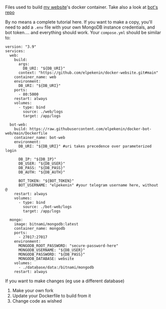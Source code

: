 Files used to build [my website](http://elpekenin.tk/40dex)'s docker container. Take also a look at [bot's repo](https://github.com/elpekenin/docker-bot-web)

By no means a complete tutorial here. If you want to make a copy, you'll need to add a `.env` file with your own MongoDB instance credentials, and bot token.... and everything should work. Your `compose.yml` should be similar to:
```
version: "3.9"
services:
  web:
    build:
      args:
        DB_URI: "${DB_URI}"
      context: "https://github.com/elpekenin/docker-website.git#main"
    container_name: web
    environment:
      DB_URI: "${DB_URI}"
    ports:
      - 80:5000
    restart: always
    volumes:
      - type: bind
        source: ./web/logs
        target: /app/logs

  bot-web:
    build: https://raw.githubusercontent.com/elpekenin/docker-bot-web/main/Dockerfile
    container_name: bot-web
    environment:
      DB_URI: "${DB_URI}" #uri takes precedence over parameterized login

      DB_IP: "${DB_IP}"
      DB_USER: "${DB_USER}"
      DB_PASS: "${DB_PASS}"
      DB_AUTH: "${DB_AUTH}"

      BOT_TOKEN: "${BOT_TOKEN}"
      BOT_USERNAME: "elpekenin" #your telegram username here, without @
    restart: always
    volumes:
      - type: bind
        source: ./bot-web/logs
        target: /app/logs

  mongo:
    image: bitnami/mongodb:latest
    container_name: mongodb
    ports:
      - 27017:27017
    environment:
      MONGODB_ROOT_PASSWORD: "secure-password-here"      
      MONGODB_USERNAME: "${DB_USER}"
      MONGODB_PASSWORD: "${DB_PASS}"
      MONGODB_DATABASE: website
    volumes:
      - ./database/data:/bitnami/mongodb
    restart: always
```

If you want to make changes (eg use a different database)
1. Make your own fork
1. Update your Dockerfile to build from it
1. Change code as wished
